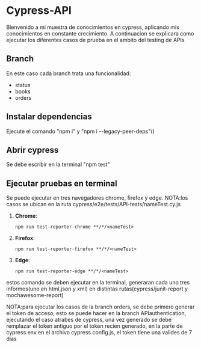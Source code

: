 # Cypress-API
Bienvenido a mi muestra de conocimientos en cypress, aplicando mis conocimientos en constante crecimiento.
A continuacion se explicara como ejecutar los diferentes casos de prueba en el ambito del testing de APIs

## Branch

En este caso cada branch trata una funcionalidad:
* status
* books
* orders

## Instalar dependencias

Ejecute el comando "npm i" y "npm i --legacy-peer-deps"()

## Abrir cypress

Se debe escribir en la terminal "npm test"

## Ejecutar pruebas en terminal
Se puede ejecutar en tres navegadores chrome, firefox y edge.
NOTA:los casos se ubican en la ruta cypress/e2e/tests/API-tests/nameTest.cy.js

1. **Chrome**:
    ```
    npm run test-reporter-chrome **/*/<nameTest>
    ````
2. **Firefox**:
    ```
    npm run test-reporter-firefox **/*/<nameTest>
    ````    
3. **Edge**:
    ```
    npm run test-reporter-edge **/*/<nameTest>
    ````

estos comando se deben ejecutar en la terminal, generaran cada uno tres informes(uno en html,json y xml) en distintas rutas(cypress/junit-report y mochawesome-report)

NOTA:para ejecutar los casos de la branch orders, se debe primero generar el token de acceso, esto se puede hacer en la branch APIauthentication, ejecutando el caso atrabes de cypress, una vez generado se debe remplazar el token antiguo por el token recien generado, en la parte de cypress.env en el archivo cypress.config.js, el token tiene una valides de 7 dias